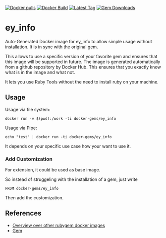 [![Docker pulls](https://img.shields.io/docker/pulls/rubygem/ey_info.svg)](https://hub.docker.com/r/rubygem/ey_info/)
[![Docker Build](https://img.shields.io/docker/automated/rubygem/ey_info.svg)](https://hub.docker.com/r/rubygem/ey_info/)
[![Latest Tag](https://img.shields.io/github/tag/docker-rubygem/ey_info.svg)](https://hub.docker.com/r/rubygem/ey_info/)
[![Gem Downloads](https://img.shields.io/gem/dt/ey_info.svg)](https://rubygems.org/gems/ey_info/)
# ey_info

Auto-Generated Docker image for ey_info to allow simple usage without installation.
It is in sync with the original gem.

This allows to use a specific version of your favorite gem and ensures that this image will be supported in future.
The image is generated automatically from a github repository by Docker Hub.
This ensures that you exactly know what is in the image and what not.

It lets you use Ruby Tools without the need to install ruby on your machine.

## Usage

Usage via file system:

`docker run -v $(pwd):/work -ti docker-gems/ey_info`

Usage via Pipe:

`echo "test" | docker run -ti docker-gems/ey_info`

It depends on your specific use case how your want to use it.

### Add Customization

For extension, it could be used as base image.

So instead of struggeling with the installation of a gem, just write

`FROM docker-gems/ey_info`

Then add the customization.

## References

 - [Overview over other rubygem docker images](https://github.com/thinkbot/docker-rubygem)
 - [Gem](https://rubygems.org/gems/ey_info/)
